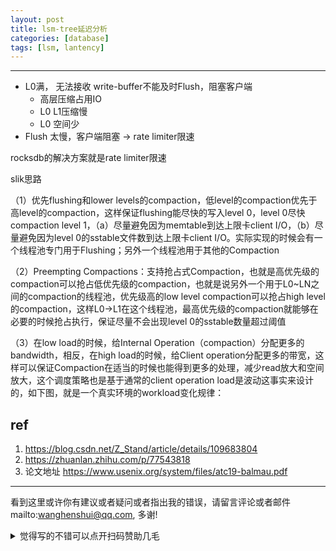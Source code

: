 ```yaml
---
layout: post
title: lsm-tree延迟分析
categories: [database]
tags: [lsm, lantency]
---
```



---



- L0满， 无法接收 write-buffer不能及时Flush，阻塞客户端 
  - 高层压缩占用IO
  - L0 L1压缩慢
  - L0 空间少
- Flush 太慢，客户端阻塞 -> rate limiter限速



rocksdb的解决方案就是rate limiter限速



slik思路

（1）优先flushing和lower  levels的compaction，低level的compaction优先于高level的compaction，这样保证flushing能尽快的写入level 0，level 0尽快compaction level 1，（a）尽量避免因为memtable到达上限卡client  I/O，（b）尽量避免因为level 0的sstable文件数到达上限卡client  I/O。实际实现的时候会有一个线程池专门用于Flushing；另外一个线程池用于其他的Compaction

（2）Preempting  Compactions：支持抢占式Compaction，也就是高优先级的compaction可以抢占低优先级的compaction，也就是说另外一个用于L0~LN之间的compaction的线程池，优先级高的low level compaction可以抢占high  level的compaction，这样L0->L1在这个线程池，最高优先级的compaction就能够在必要的时候抢占执行，保证尽量不会出现level 0的sstable数量超过阈值

（3）在low load的时候，给Internal  Operation（compaction）分配更多的bandwidth，相反，在high load的时候，给Client  operation分配更多的带宽，这样可以保证Compaction在适当的时候也能得到更多的处理，减少read放大和空间放大，这个调度策略也是基于通常的client operation load是波动这事实来设计的，如下图，就是一个真实环境的workload变化规律：



## ref

1. https://blog.csdn.net/Z_Stand/article/details/109683804
2. https://zhuanlan.zhihu.com/p/77543818
3. 论文地址 https://www.usenix.org/system/files/atc19-balmau.pdf



---

看到这里或许你有建议或者疑问或者指出我的错误，请留言评论或者邮件mailto:wanghenshui@qq.com, 多谢! 
<details>
<summary>觉得写的不错可以点开扫码赞助几毛</summary>
<img src="https://wanghenshui.github.io/assets/wepay.png" alt="微信转账">
</details>